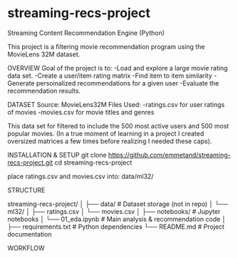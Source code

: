 # streaming-recs-project
Streaming Content Recommendation Engine (Python)

This project is a filtering movie recommendation program using the MovieLens 32M dataset. 

OVERVIEW
Goal of the project is to:
-Load and explore a large movie rating data set. 
-Create a user/item rating matrix 
-Find item to item similarity
-Generate persoinalized recommendations for a given user
-Evaluate the recommendation results.

DATASET
Source: MovieLens32M
Files Used:
-ratings.csv for user ratings of movies
-movies.csv for movie titles and genres

This data set for filtered to include the 500 most active users and 500 most popular movies.
(In a true moment of learning in a project I created oversized matrices a few times before realizing I needed these caps).

INSTALLATION & SETUP
git clone https://github.com/emmetand/streaming-recs-project.git
cd streaming-recs-project

place ratings.csv and movies.csv into: data/ml32/

STRUCTURE

streaming-recs-project/
│
├── data/                  # Dataset storage (not in repo)
│   └── ml32/
│       ├── ratings.csv
│       └── movies.csv
│
├── notebooks/             # Jupyter notebooks
│   └── 01_eda.ipynb       # Main analysis & recommendation code
│
├── requirements.txt       # Python dependencies
└── README.md              # Project documentation


WORKFLOW